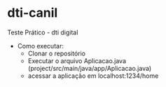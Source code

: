 # dti-canil
Teste Prático - dti digital  
  
- Como executar:  
  - Clonar o repositório  
  - Executar o arquivo Aplicacao.java (project/src/main/java/app/Aplicacao.java)
  - acessar a aplicação em localhost:1234/home  
  


